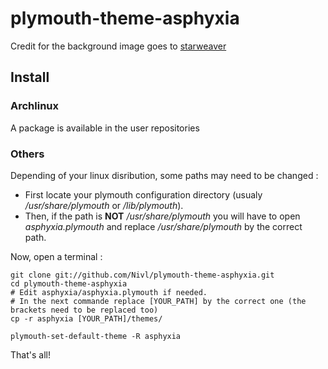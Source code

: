 plymouth-theme-asphyxia
=======================

Credit for the background image goes to [starweaver](http://starweaver.deviantart.com)

## Install

### Archlinux
A package is available in the user repositories

### Others

Depending of your linux disribution, some paths may need to be changed :

* First locate your plymouth configuration directory (usualy */usr/share/plymouth* or */lib/plymouth*).
* Then, if the path is **NOT** */usr/share/plymouth* you will have to open *asphyxia.plymouth* and replace */usr/share/plymouth* by the correct path.

Now, open a terminal :

    git clone git://github.com/Nivl/plymouth-theme-asphyxia.git
    cd plymouth-theme-asphyxia
    # Edit asphyxia/asphyxia.plymouth if needed.
    # In the next commande replace [YOUR_PATH] by the correct one (the brackets need to be replaced too)
    cp -r asphyxia [YOUR_PATH]/themes/

    plymouth-set-default-theme -R asphyxia

That's all!

